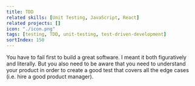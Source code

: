 ```yaml
---
title: TDD
related skills: [Unit Testing, JavaScript, React]
related projects: []
icon: "./icon.png"
tags: [testing, TDD, unit-testing, test-driven-development]
sortIndex: 150
---
```


You have to fail first to build a great software. I meant it both figuratively and literally. But you also need to be aware that you need to understand your product in order to create a good test that covers all the edge cases (i.e. hire a good product manager).
